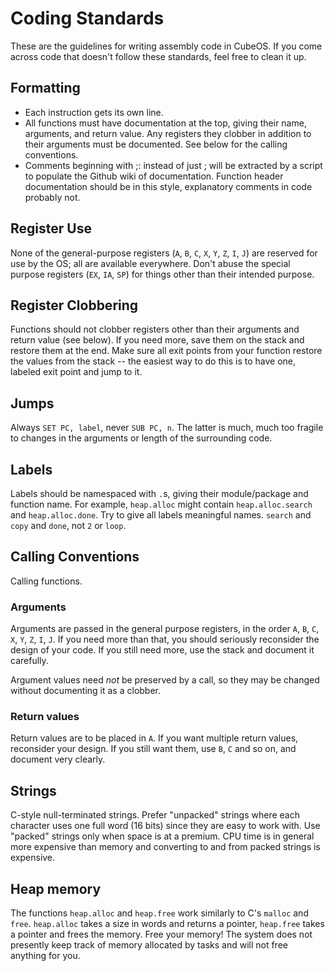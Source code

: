 # Coding Standards

These are the guidelines for writing assembly code in CubeOS. If you come across code that doesn't follow these standards, feel free to clean it up.

## Formatting

* Each instruction gets its own line.
* All functions must have documentation at the top, giving their name, arguments, and return value. Any registers they clobber in addition to their arguments must be documented. See below for the calling conventions.
* Comments beginning with ;: instead of just ; will be extracted by a script to populate the Github wiki of documentation. Function header documentation should be in this style, explanatory comments in code probably not.


## Register Use

None of the general-purpose registers (`A`, `B`, `C`, `X`, `Y`, `Z`, `I`, `J`) are reserved for use by the OS; all are available everywhere. Don't abuse the special purpose registers (`EX`, `IA`, `SP`) for things other than their intended purpose.

## Register Clobbering

Functions should not clobber registers other than their arguments and return value (see below). If you need more, save them on the stack and restore them at the end. Make sure all exit points from your function restore the values from the stack -- the easiest way to do this is to have one, labeled exit point and jump to it.

## Jumps

Always `SET PC, label`, never `SUB PC, n`. The latter is much, much too fragile to changes in the arguments or length of the surrounding code.

## Labels

Labels should be namespaced with `.`s, giving their module/package and function name. For example, `heap.alloc` might contain `heap.alloc.search` and `heap.alloc.done`. Try to give all labels meaningful names. `search` and `copy` and `done`, not `2` or `loop`.

## Calling Conventions

Calling functions.

### Arguments

Arguments are passed in the general purpose registers, in the order `A`, `B`, `C`, `X`, `Y`, `Z`, `I`, `J`. If you need more than that, you should seriously reconsider the design of your code. If you still need more, use the stack and document it carefully.

Argument values need *not* be preserved by a call, so they may be changed without documenting it as a clobber.

### Return values

Return values are to be placed in `A`. If you want multiple return values, reconsider your design. If you still want them, use `B`, `C` and so on, and document very clearly.

## Strings

C-style null-terminated strings. Prefer "unpacked" strings where each character uses one full word (16 bits) since they are easy to work with. Use "packed" strings only when space is at a premium. CPU time is in general more expensive than memory and converting to and from packed strings is expensive.

## Heap memory

The functions `heap.alloc` and `heap.free` work similarly to C's `malloc` and `free`. `heap.alloc` takes a size in words and returns a pointer, `heap.free` takes a pointer and frees the memory. Free your memory! The system does not presently keep track of memory allocated by tasks and will not free anything for you.
